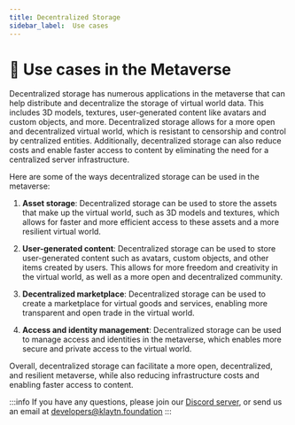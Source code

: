 ```yaml
---
title: Decentralized Storage
sidebar_label:  Use cases
---
```


# 🎯 Use cases in the Metaverse <a id="dStorage Use cases in the Metaverse"></a>

Decentralized storage has numerous applications in the metaverse that can help distribute and decentralize the storage of virtual world data. This includes 3D models, textures, user-generated content like avatars and custom objects, and more. Decentralized storage allows for a more open and decentralized virtual world, which is resistant to censorship and control by centralized entities. Additionally, decentralized storage can also reduce costs and enable faster access to content by eliminating the need for a centralized server infrastructure. 

Here are some of the ways decentralized storage can be used in the metaverse: 

1. **Asset storage**: Decentralized storage can be used to store the assets that make up the virtual world, such as 3D models and textures, which allows for faster and more efficient access to these assets and a more resilient virtual world. 

2. **User-generated content**: Decentralized storage can be used to store user-generated content such as avatars, custom objects, and other items created by users. This allows for more freedom and creativity in the virtual world, as well as a more open and decentralized community.

3. **Decentralized marketplace**: Decentralized storage can be used to create a marketplace for virtual goods and services, enabling more transparent and open trade in the virtual world. 

4. **Access and identity management**: Decentralized storage can be used to manage access and identities in the metaverse, which enables more secure and private access to the virtual world.

Overall, decentralized storage can facilitate a more open, decentralized, and resilient metaverse, while also reducing infrastructure costs and enabling faster access to content.



:::info
If you have any questions, please join our [Discord server](https://discord.io/KlaytnOfficial), or send us an email at developers@klaytn.foundation
:::

